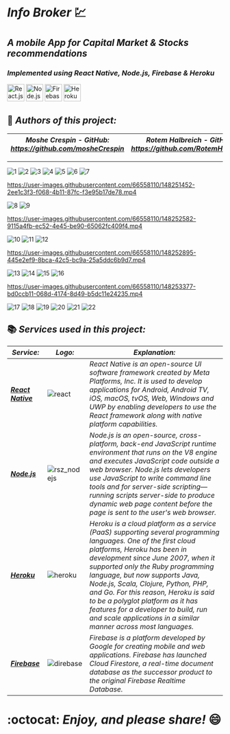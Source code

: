 # *Info Broker* 💹
## *A mobile App for Capital Market & Stocks recommendations* 
### *Implemented using React Native, Node.js, Firebase & Heroku*

<a href="https://reactnative.dev/" title="React Native"> <img src="https://github.com/tomchen/stack-icons/blob/master/logos/react.svg" alt="React.js + React Native" width="40" height="40"/></a>
<a href="https://nodejs.org/en/" title="Node.js"> <img src="https://github.com/tomchen/stack-icons/blob/master/logos/nodejs.svg" alt="Node.js" width="40" height="40"/></a>
<a href="https://firebase.google.com/" title="Firebase"> <img src="https://github.com/tomchen/stack-icons/blob/master/logos/firebase.svg" alt="Firebase" width="40" height="40"/></a>
<a href="https://id.heroku.com/login" title="Heroku"> <img src="https://github.com/tomchen/stack-icons/blob/master/logos/heroku-icon.svg" alt="Heroku" width="40" height="40"/></a>

## :pencil: *Authors of this project:*
| *Moshe Crespin  -  GitHub: https://github.com/mosheCrespin* | *Rotem Halbreich  -  GitHub: https://github.com/RotemHalbreich* |
------------------------------------------------------|----------------------------------------------------
-----------------------------------------------------------------------------------------------------------

![1](https://user-images.githubusercontent.com/66558110/148249219-22e6755d-7d65-4ebb-94ea-7df67acb2651.JPG)
![2](https://user-images.githubusercontent.com/66558110/148249269-46659c47-743e-4d71-a7f9-f2e7b5056719.JPG)
![3](https://user-images.githubusercontent.com/66558110/148249362-9b595b4d-149f-40f8-b2e0-b6aa42419c3a.JPG)
![4](https://user-images.githubusercontent.com/66558110/148249401-ceefa09b-1d0a-478a-ba03-223023a430b0.JPG)
![5](https://user-images.githubusercontent.com/66558110/148249449-e24a76e2-1b66-4e57-a4a7-d212f82df0b9.JPG)
![6](https://user-images.githubusercontent.com/66558110/148253120-4faf3789-f22e-47a8-9a09-08a6a6ce8dd6.JPG)
![7](https://user-images.githubusercontent.com/66558110/148252445-cf8cb7d4-bb50-4a1d-bf30-07e16356ddc2.JPG)

https://user-images.githubusercontent.com/66558110/148251452-2ee1c3f3-f068-4b11-87fc-f3e95b17de78.mp4 

![8](https://user-images.githubusercontent.com/66558110/148249628-7702f0e5-ff34-47bc-b8f1-11c9e500e7f6.JPG)
![9](https://user-images.githubusercontent.com/66558110/148252499-bb79bc52-21ff-4ee5-98af-f27ab9ca05b7.JPG)

https://user-images.githubusercontent.com/66558110/148252582-9115a4fb-ec52-4e45-be90-65062fc409f4.mp4

![10](https://user-images.githubusercontent.com/66558110/148249718-249e8f54-018e-4297-a23d-e36342875517.JPG)
![11](https://user-images.githubusercontent.com/66558110/148249757-77221dda-1e73-4880-887d-c5476c98c0eb.JPG)
![12](https://user-images.githubusercontent.com/66558110/148252745-664aa3cd-fd99-407a-825f-14a86f205039.JPG)

https://user-images.githubusercontent.com/66558110/148252895-445e2ef9-8bca-42c5-bc9a-25a5ddc6b9d7.mp4

![13](https://user-images.githubusercontent.com/66558110/148252802-f0bacc6c-924a-4ba8-8ffe-52813fde37be.JPG)
![14](https://user-images.githubusercontent.com/66558110/148249839-33562d5f-99f9-461b-9078-e3e35fa69888.JPG)
![15](https://user-images.githubusercontent.com/66558110/148249906-8315edff-d9fd-47a2-bec3-45a59dbf8965.JPG)
![16](https://user-images.githubusercontent.com/66558110/148253290-2eaef55c-bfde-4889-901a-18fe67370cfe.JPG)

https://user-images.githubusercontent.com/66558110/148253377-bd0ccb11-068d-4174-8d49-b5dc11e24235.mp4

![17](https://user-images.githubusercontent.com/66558110/148253453-18f34d56-3a37-462d-af97-8603ac38c097.JPG)
![18](https://user-images.githubusercontent.com/66558110/148249960-7b866268-8dfa-4a40-8810-4ee2b845611c.JPG)
![19](https://user-images.githubusercontent.com/66558110/148249994-bab432c2-bb74-4ff2-8cdb-8b917a78a8e4.JPG)
![20](https://user-images.githubusercontent.com/66558110/148250042-a34a3b87-18f1-427c-9448-e68cc3203dc1.JPG)
![21](https://user-images.githubusercontent.com/66558110/148250065-50f7d732-220e-4476-a377-fe197fab7aa6.JPG)
![22](https://user-images.githubusercontent.com/66558110/148250100-05aa7e11-b21c-4d3b-b9bc-a9b3498a69b5.JPG)

## :books: *Services used in this project:*
  *Service:* | *Logo:* | *Explanation:*
------------------------------------------------------|------------------------------------------------------|------------------------------------------------------
*__[React Native](https://reactnative.dev/)__* | ![react](https://user-images.githubusercontent.com/66558110/148258366-eccafe15-03b8-4b16-a76a-b16eb6f122c7.png) | *React Native is an open-source UI software framework created by Meta Platforms, Inc. It is used to develop applications for Android, Android TV, iOS, macOS, tvOS, Web, Windows and UWP by enabling developers to use the React framework along with native platform capabilities.*
*__[Node.js](https://nodejs.org/en/)__* | ![rsz_nodejs](https://user-images.githubusercontent.com/66558110/138526220-82e94b3d-72c3-47fc-a698-2d31bfc8cb85.png) | *Node.js is an open-source, cross-platform, back-end JavaScript runtime environment that runs on the V8 engine and executes JavaScript code outside a web browser. Node.js lets developers use JavaScript to write command line tools and for server-side scripting—running scripts server-side to produce dynamic web page content before the page is sent to the user's web browser.*
*__[Heroku](https://id.heroku.com/login)__* | ![heroku](https://user-images.githubusercontent.com/66558110/148258044-61417026-bdac-45cd-ab97-d31f5549b35c.png) | *Heroku is a cloud platform as a service (PaaS) supporting several programming languages. One of the first cloud platforms, Heroku has been in development since June 2007, when it supported only the Ruby programming language, but now supports Java, Node.js, Scala, Clojure, Python, PHP, and Go. For this reason, Heroku is said to be a polyglot platform as it has features for a developer to build, run and scale applications in a similar manner across most languages.*
*__[Firebase](https://firebase.google.com/)__* | ![direbase](https://user-images.githubusercontent.com/66558110/148258971-26fea829-b869-423a-8512-db983102a98c.png) | *Firebase is a platform developed by Google for creating mobile and web applications. Firebase has launched Cloud Firestore, a real-time document database as the successor product to the original Firebase Realtime Database.*

# :octocat: *Enjoy, and please share!* :smile:
